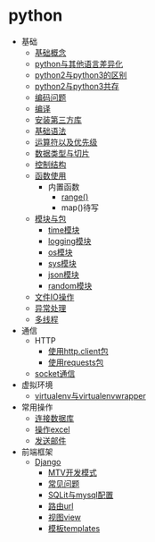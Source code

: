 ﻿# python
* 基础
  * [基础概念](py_basic.md)
  * [python与其他语言差异化](py_mubeknow.md)
  * [python2与python3的区别](py_py2py3.md)
  * [python2与python3共存](py_py2with3.md)
  * [编码问题](py_coding.md)
  * [编译](py_compile.md)
  * [安装第三方库](py_installThirdPartyLibraries.md)
  * [基础语法](py_basic_grammer.md)
  * [运算符以及优先级](py_operator.md)
  * [数据类型与切片](py_basicData_type.md)
  * [控制结构](py_controlStructure.md)
  * [函数使用](py_function.md)
     * 内置函数
	   * [range()](py_function_range.md)
	   * map()待写
  * [模块与包](py_module.md)
     * [time模块](py_module_time.md)
     * [logging模块](py_module_logging.md)
     * [os模块](py_module_os.md)
	 * [sys模块](py_module_sys.md)
     * [json模块](py_module_JSON.md)
	 * [random模块](py_module_random.md)
  * [文件IO操作](py_IO.md)
  * [异常处理](py_exception.md)
  * [多线程](py_thread.md)
* 通信
  * HTTP
    * [使用http.client包](communication/py_http_client.md)
    * [使用requests包](communication/py_requests.md)
  * [socket通信](py_socket.md)
* 虚拟环境
  * [virtualenv与virtualenvwrapper](./tools/py_virtualenv.md)
* 常用操作
  * [连接数据库](./tools/py_PDBC.md)
  * [操作excel](./tools/py_operateExcel.md)
  * [发送邮件](./tools/py_sendEmail.md)
* 前端框架
  * [Django](frontend/py_django.md)
    * [MTV开发模式](frontend/py_mtv.md)
    * [常见问题](frontend/problem.md)
    * [SQLit与mysql配置](frontend/py_sqlite_mysql.md)
    * [路由url](frontend/py_url.md)
    * [视图view](frontend/py_view.md)
    * [模板templates](frontend/py_template.md)
